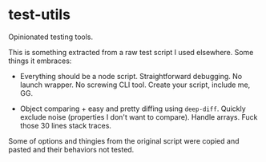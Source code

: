 # test-utils
Opinionated testing tools.

This is something extracted from a raw test script I used elsewhere. Some things it embraces:

  - Everything should be a node script. Straightforward debugging. No launch wrapper. No
    screwing CLI tool. Create your script, include me, GG.

  - Object comparing + easy and pretty diffing using `deep-diff`. Quickly exclude noise (properties
    I don't want to compare). Handle arrays. Fuck those 30 lines stack traces.

Some of options and thingies from the original script were copied and pasted and their behaviors not tested.